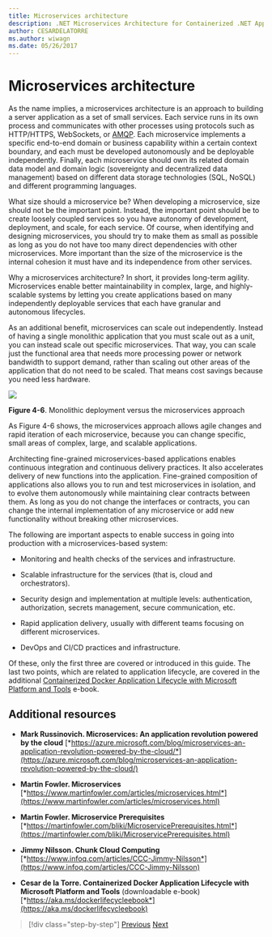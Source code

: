```yaml
---
title: Microservices architecture
description: .NET Microservices Architecture for Containerized .NET Applications | Microservices architecture
author: CESARDELATORRE
ms.author: wiwagn
ms.date: 05/26/2017
---
```

# Microservices architecture

As the name implies, a microservices architecture is an approach to building a server application as a set of small services. Each service runs in its own process and communicates with other processes using protocols such as HTTP/HTTPS, WebSockets, or [AMQP](https://en.wikipedia.org/wiki/Advanced_Message_Queuing_Protocol). Each microservice implements a specific end-to-end domain or business capability within a certain context boundary, and each must be developed autonomously and be deployable independently. Finally, each microservice should own its related domain data model and domain logic (sovereignty and decentralized data management) based on different data storage technologies (SQL, NoSQL) and different programming languages.

What size should a microservice be? When developing a microservice, size should not be the important point. Instead, the important point should be to create loosely coupled services so you have autonomy of development, deployment, and scale, for each service. Of course, when identifying and designing microservices, you should try to make them as small as possible as long as you do not have too many direct dependencies with other microservices. More important than the size of the microservice is the internal cohesion it must have and its independence from other services.

Why a microservices architecture? In short, it provides long-term agility. Microservices enable better maintainability in complex, large, and highly-scalable systems by letting you create applications based on many independently deployable services that each have granular and autonomous lifecycles.

As an additional benefit, microservices can scale out independently. Instead of having a single monolithic application that you must scale out as a unit, you can instead scale out specific microservices. That way, you can scale just the functional area that needs more processing power or network bandwidth to support demand, rather than scaling out other areas of the application that do not need to be scaled. That means cost savings because you need less hardware.

![](./media/image6.png)

**Figure 4-6**. Monolithic deployment versus the microservices approach

As Figure 4-6 shows, the microservices approach allows agile changes and rapid iteration of each microservice, because you can change specific, small areas of complex, large, and scalable applications.

Architecting fine-grained microservices-based applications enables continuous integration and continuous delivery practices. It also accelerates delivery of new functions into the application. Fine-grained composition of applications also allows you to run and test microservices in isolation, and to evolve them autonomously while maintaining clear contracts between them. As long as you do not change the interfaces or contracts, you can change the internal implementation of any microservice or add new functionality without breaking other microservices.

The following are important aspects to enable success in going into production with a microservices-based system:

-   Monitoring and health checks of the services and infrastructure.

-   Scalable infrastructure for the services (that is, cloud and orchestrators).

-   Security design and implementation at multiple levels: authentication, authorization, secrets management, secure communication, etc.

-   Rapid application delivery, usually with different teams focusing on different microservices.

-   DevOps and CI/CD practices and infrastructure.

Of these, only the first three are covered or introduced in this guide. The last two points, which are related to application lifecycle, are covered in the additional [Containerized Docker Application Lifecycle with Microsoft Platform and Tools](https://aka.ms/dockerlifecycleebook) e-book.

## Additional resources

-   **Mark Russinovich. Microservices: An application revolution powered by the cloud**
    [*https://azure.microsoft.com/blog/microservices-an-application-revolution-powered-by-the-cloud/*](https://azure.microsoft.com/blog/microservices-an-application-revolution-powered-by-the-cloud/)

-   **Martin Fowler. Microservices**
    [*https://www.martinfowler.com/articles/microservices.html*](https://www.martinfowler.com/articles/microservices.html)

-   **Martin Fowler. Microservice Prerequisites**
    [*https://martinfowler.com/bliki/MicroservicePrerequisites.html*](https://martinfowler.com/bliki/MicroservicePrerequisites.html)

-   **Jimmy Nilsson. Chunk Cloud Computing**
    [*https://www.infoq.com/articles/CCC-Jimmy-Nilsson*](https://www.infoq.com/articles/CCC-Jimmy-Nilsson)

-   **Cesar de la Torre. Containerized Docker Application Lifecycle with Microsoft Platform and Tools** (downloadable e-book)
    [*https://aka.ms/dockerlifecycleebook*](https://aka.ms/dockerlifecycleebook)




> [!div class="step-by-step"]
> [Previous](service-oriented-architecture.md)
> [Next](data-sovereignty-per-microservice.md)
